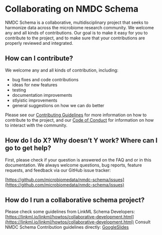 # Collaborating on NMDC Schema

NMDC Schema is a collaborative, multidisciplinary project that seeks to harmonize data across the microbiome research
community.  We welcome any and all kinds of contributions. Our goal is to make it easy for you to contribute to the 
project, and to make sure that your contributions are properly reviewed and integrated.

## How can I contribute?

We welcome any and all kinds of contribution, including:

 * bug fixes and code contributions
 * ideas for new features
 * testing
 * documentation improvements
 * stlyistic improvements
 * general suggestions on how we can do better

Please see our [Contributing Guidelines](https://github.com/microbiomedata/nmdc-schema/blob/main/CONTRIBUTING.md) for 
more information on how to contribute to the project, and 
our [Code of Conduct](https://github.com/microbiomedata/nmdc-schema/blob/main/CODE_OF_CONDUCT.md) for information on
how to interact with the community.

## How do I do X? Why doesn’t Y work? Where can I go to get help?

First, please check if your question is answered on the FAQ and or in this documentation.
We always welcome questions, bug reports, feature requests, and feedback via our GitHub issue tracker:

[https://github.com/microbiomedata/nmdc-schema/issues](https://github.com/microbiomedata/nmdc-schema/issues)

## How do I run a collaborative schema project?

Please check some guidelines from LinkML Schema Developers: [https://linkml.io/linkml/howtos/collaborative-development.html](https://linkml.io/linkml/howtos/collaborative-development.html)
Consult NMDC Schema Contribution guidelines directly: [GoogleSlides](https://docs.google.com/presentation/d/1ZH41QAoESUwAkdHyUxlrmSKS5M-bT0TOulBgX4rBx2A/edit#slide=id.g26390794265_0_693)